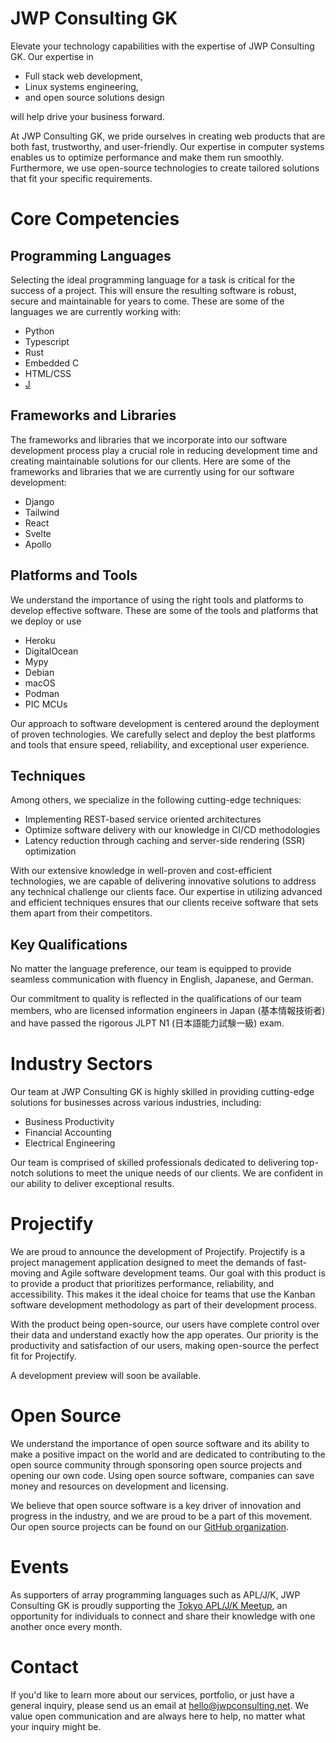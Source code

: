 ---
---

# JWP Consulting GK

Elevate your technology capabilities with the expertise of JWP Consulting GK.
Our expertise in

- Full stack web development,
- Linux systems engineering,
- and open source solutions design

will help drive your business forward.

At JWP Consulting GK, we pride ourselves in creating web products that are both
fast, trustworthy, and user-friendly. Our expertise in computer systems enables
us to optimize performance and make them run smoothly. Furthermore, we use
open-source technologies to create tailored solutions that fit your specific
requirements.

# Core Competencies

## Programming Languages

Selecting the ideal programming language for a task is critical for the success
of a project. This will ensure the resulting software is robust, secure and
maintainable for years to come. These are some of the languages we are
currently working with:

- Python
- Typescript
- Rust
- Embedded C
- HTML/CSS
- [J](https://www.jsoftware.com/)

## Frameworks and Libraries

The frameworks and libraries that we incorporate into our software development
process play a crucial role in reducing development time and creating
maintainable solutions for our clients. Here are some of the frameworks and
libraries that we are currently using for our software development:

- Django
- Tailwind
- React
- Svelte
- Apollo

## Platforms and Tools

We understand the importance of using the right tools and platforms to develop
effective software. These are some of the tools and platforms that we deploy or
use

- Heroku
- DigitalOcean
- Mypy
- Debian
- macOS
- Podman
- PIC MCUs

Our approach to software development is centered around the deployment of
proven technologies. We carefully select and deploy the best platforms and
tools that ensure speed, reliability, and exceptional user experience.

## Techniques

Among others, we specialize in the following cutting-edge techniques:

- Implementing REST-based service oriented architectures
- Optimize software delivery with our knowledge in CI/CD methodologies
- Latency reduction through caching and server-side rendering (SSR)
  optimization

With our extensive knowledge in well-proven and cost-efficient technologies, we
are capable of delivering innovative solutions to address any technical
challenge our clients face. Our expertise in utilizing advanced and efficient
techniques ensures that our clients receive software that sets them apart from
their competitors.

## Key Qualifications

No matter the language preference, our team is equipped to provide seamless
communication with fluency in English, Japanese, and German.

Our commitment to quality is reflected in the qualifications of our team
members, who are licensed information engineers in Japan (基本情報技術者) and
have passed the rigorous JLPT N1 (日本語能力試験一級) exam.

# Industry Sectors

Our team at JWP Consulting GK is highly skilled in providing cutting-edge
solutions for businesses across various industries, including:

- Business Productivity
- Financial Accounting
- Electrical Engineering

Our team is comprised of skilled professionals dedicated to delivering
top-notch solutions to meet the unique needs of our clients. We are confident
in our ability to deliver exceptional results.

# Projectify

We are proud to announce the development of Projectify. Projectify is a project
management application designed to meet the demands of fast-moving and Agile
software development teams. Our goal with this product is to provide a product
that prioritizes performance, reliability, and accessibility. This makes it the
ideal choice for teams that use the Kanban software development methodology
as part of their development process.

With the product being open-source, our users have complete control over their
data and understand exactly how the app operates. Our priority is the
productivity and satisfaction of our users, making open-source the perfect fit
for Projectify.

A development preview will soon be available.

# Open Source

We understand the importance of open source software and its ability to make a
positive impact on the world and are dedicated to contributing to the open
source community through sponsoring open source projects and opening our own
code. Using open source software, companies can save money and resources on
development and licensing.

We believe that open source software is a key driver of innovation and progress
in the industry, and we are proud to be a part of this movement. Our open
source projects can be found on our [GitHub
organization](https://github.com/jwp-consulting).

# Events

As supporters of array programming languages such as APL/J/K, JWP Consulting GK
is proudly supporting the [Tokyo APL/J/K
Meetup](https://www.meetup.com/apl-j-k-meetup/), an opportunity for individuals
to connect and share their knowledge with one another once every month.

# Contact

If you'd like to learn more about our services, portfolio, or just have a
general inquiry, please send us an email at
[hello@jwpconsulting.net](mailto:hello@jwpconsulting.net). We value open
communication and are always here to help, no matter what your inquiry might
be.
